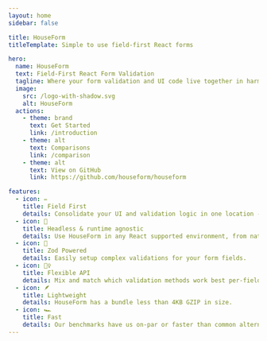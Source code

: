 ```yaml
---
layout: home
sidebar: false

title: HouseForm
titleTemplate: Simple to use field-first React forms

hero:
  name: HouseForm
  text: Field-First React Form Validation
  tagline: Where your form validation and UI code live together in harmony.
  image:
    src: /logo-with-shadow.svg
    alt: HouseForm
  actions:
    - theme: brand
      text: Get Started
      link: /introduction
    - theme: alt
      text: Comparisons
      link: /comparison
    - theme: alt
      text: View on GitHub
      link: https://github.com/houseform/houseform

features:
  - icon: ✏️
    title: Field First
    details: Consolidate your UI and validation logic in one location - your fields.
  - icon: 📱
    title: Headless & runtime agnostic
    details: Use HouseForm in any React supported environment, from native apps to the CLI.
  - icon: 💎
    title: Zod Powered
    details: Easily setup complex validations for your form fields.
  - icon: 🤸‍♀️
    title: Flexible API
    details: Mix and match which validation methods work best per-field.
  - icon: 🪶
    title: Lightweight
    details: HouseForm has a bundle less than 4KB GZIP in size.
  - icon: 🏎️
    title: Fast
    details: Our benchmarks have us on-par or faster than common alternatives.
---
```

